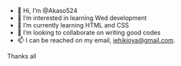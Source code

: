 - 👋 Hi, I’m @Akaso524
- 👀 I’m interested in learning Wed development
- 🌱 I’m currently learning HTML and CSS
- 💞️ I’m looking to collaborate on writing good codes
- 📫 I can be reached on my email, iehikioya@gmail.com.

<!---
Akaso524/Akaso524 is a ✨ special ✨ repository because its `README.md` (this file) appears on your GitHub profile.
You can click the Preview link to take a look at your changes.
--->
Thanks all
